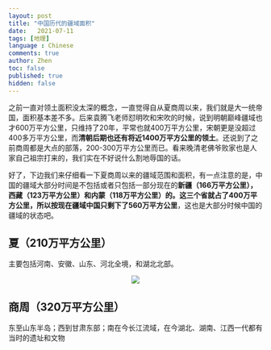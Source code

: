 ```yaml
---
layout: post
title: "中国历代的疆域面积"
date:   2021-07-11
tags: [地理]
language : Chinese
comments: true
author: Zhen
toc: false
published: true
hidden: false
---
```

之前一直对领土面积没太深的概念，一直觉得自从夏商周以来，我们就是大一统帝国，面积基本差不多。后来袁腾飞老师怼明吹和宋吹的时候，说到明朝巅峰疆域也才600万平方公里，只维持了20年，平常也就400万平方公里，宋朝更是没超过400多万平方公里，而**清朝后期也还有将近1400万平方公里的领土**。还说到了之前商周都是大点的部落，200-300万平方公里而已。看来晚清老佛爷败家也是人家自己祖宗打来的，我们实在不好说什么割地辱国的话。

好了，下边我们来仔细看一下夏商周以来的疆域范围和面积，有一点注意的是，中国的疆域大部分时间是不包括或者只包括一部分现在的**新疆（166万平方公里），西藏（123万平方公里）和内蒙（118万平方公里）**的。这三个省就占了400万平方公里，所以按现在疆域中国只**剩下了560万平方公里**，这也是大部分时候中国的疆域的状态吧。

## 夏（210万平方公里）
主要包括河南、安徽、山东、河北全境，和湖北北部。
<p align="center"> <img src="{{ site.imageurl }}/中国疆域1.png"> </p> 

## 商周（320万平方公里）
东至山东半岛；西到甘肃东部；南在今长江流域，在今湖北、湖南、江西一代都有当时的遗址和文物
<!--stackedit_data:
eyJoaXN0b3J5IjpbNjM2MDAyMDA2LDE1OTk5MDc4MDUsMTY0Mz
gzMzcsMTIxMzU0MjA5OSwtMTY0ODQxNzM2MSwyMTI3NDU5NTAy
LC0xNTE3MjgzMjkzXX0=
-->
